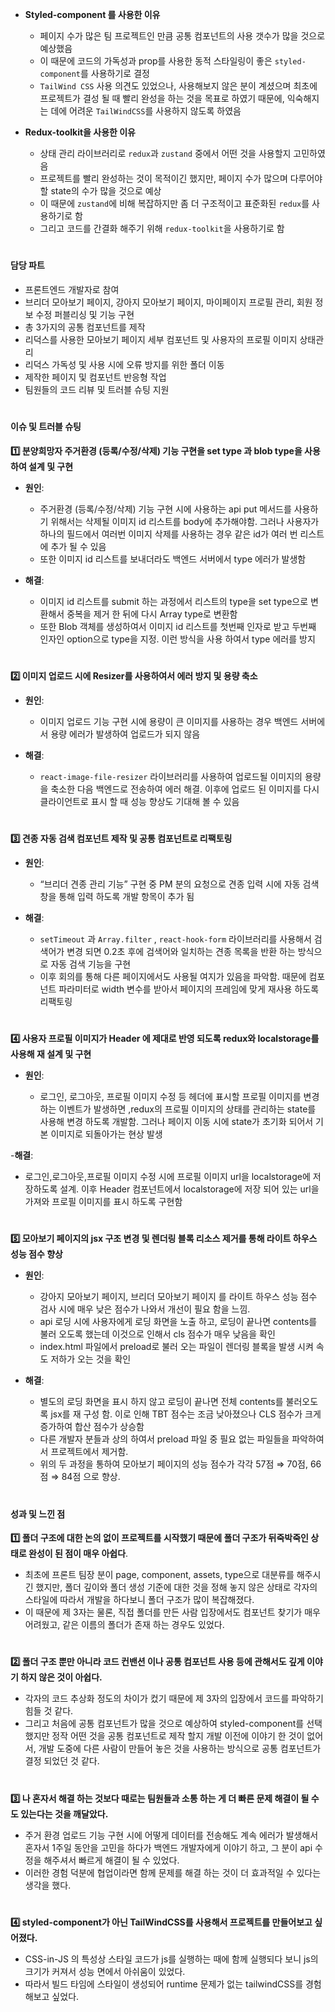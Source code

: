- **Styled-component 를 사용한 이유**
    - 페이지 수가 많은 팀 프로젝트인 만큼 공통 컴포넌트의 사용 갯수가 많을 것으로 예상했음
    - 이 때문에 코드의 가독성과 prop를 사용한 동적 스타일링이 좋은 `styled-component`를 사용하기로 결정
    - `TailWind CSS` 사용 의견도 있었으나, 사용해보지 않은 분이 계셨으며 최초에 프로젝트가 결성 될 때 빨리 완성을 하는 것을 목표로 하였기 때문에, 익숙해지는 데에 어려운 `TailWindCSS`를 사용하지 않도록 하였음
                       
- **Redux-toolkit을 사용한 이유**
    - 상태 관리 라이브러리로 `redux`과 `zustand` 중에서 어떤 것을 사용할지 고민하였음
    - 프로젝트를 빨리 완성하는 것이 목적이긴 했지만, 페이지 수가 많으며 다루어야 할 state의 수가 많을 것으로 예상
    - 이 때문에 `zustand`에 비해 복잡하지만 좀 더 구조적이고 표준화된 `redux`를 사용하기로 함
    - 그리고 코드를 간결화 해주기 위해 `redux-toolkit`을 사용하기로 함

#


#### 담당 파트
- 프론트엔드 개발자로 참여
- 브리더 모아보기 페이지, 강아지 모아보기 페이지, 마이페이지 프로필 관리, 회원 정보 수정 퍼블리싱 및 기능 구현
- 총 3가지의 공통 컴포넌트를 제작
- 리덕스를 사용한 모아보기 페이지 세부 컴포넌트 및 사용자의 프로필 이미지 상태관리
- 리덕스 가독성 및 사용 시에 오류 방지를 위한 폴더 이동
- 제작한 페이지 및 컴포넌트 반응형 작업
- 팀원들의 코드 리뷰 및 트러블 슈팅 지원

#

#### 이슈 및 트러블 슈팅
**1️⃣ 분양희망자 주거환경 (등록/수정/삭제) 기능 구현을 set type 과 blob type을 사용하여 설계 및 구현**
                 
- **원인**: 
  - 주거환경 (등록/수정/삭제) 기능 구현 시에 사용하는 api put 메서드를 사용하기 위해서는 삭제될 이미지 id 리스트를 body에 추가해야함. 그러나 사용자가 하나의 필드에서 여러번 이미지 삭제를 사용하는 경우 같은 id가 여러 번 리스트에 추가 될 수 있음
  - 또한 이미지 id 리스트를 보내더라도 백엔드 서버에서 type 에러가 발생함

- **해결**:
  - 이미지 id 리스트를 submit 하는 과정에서 리스트의 type을 set type으로 변환해서 중복을 제거 한 뒤에 다시 Array type로  변환함
  - 또한 Blob 객체를 생성하여서 이미지 id 리스트를 첫번째 인자로 받고 두번째 인자인 option으로 type을 지정. 이런 방식을 사용 하여서 type 에러를 방지 

#

**2️⃣ 이미지 업로드 시에 Resizer를 사용하여서 에러 방지 및 용량 축소**

- **원인**:
  - 이미지 업로드 기능 구현 시에 용량이 큰 이미지를 사용하는 경우 백엔드 서버에서 용량 에러가 발생하여 업로드가 되지 않음

- **해결**:
  - `react-image-file-resizer` 라이브러리를 사용하여 업로드될 이미지의 용량을 축소한 다음 백엔드로 전송하여 에러 해결. 이후에 업로드 된 이미지를 다시 클라이언트로 표시 할 때 성능 향상도 기대해 볼 수 있음 


#

**3️⃣ 견종 자동 검색 컴포넌트 제작 및 공통 컴포넌트로 리팩토링**

- **원인**: 
  - “브리더 견종 관리 기능” 구현 중 PM 분의 요청으로 견종 입력 시에 자동 검색 창을 통해 입력 하도록 개발 항목이 추가 됨

- **해결**:
  - `setTimeout` 과 `Array.filter` , `react-hook-form` 라이브러리를 사용해서 검색어가 변경 되면 0.2초 후에 검색어와 일치하는 견종 목록을 반환 하는 방식으로 자동 검색 기능을 구현
  - 이후 회의를 통해 다른 페이지에서도 사용될 여지가 있음을 파악함. 때문에 컴포넌트 파라미터로 width 변수를 받아서 페이지의 프레임에 맞게 재사용 하도록 리팩토링
  
 #

  
**4️⃣ 사용자 프로필 이미지가 Header 에 제대로 반영 되도록 redux와 localstorage를 사용해 재 설계 및 구현**

- **원인**: 

  - 로그인, 로그아웃, 프로필 이미지 수정 등 헤더에 표시할 프로필 이미지를 변경하는 이벤트가 발생하면 ,redux의 프로필 이미지의 상태를 관리하는 state를 사용해 변경 하도록 개발함. 그러나 페이지 이동 시에 state가 초기화 되어서 기본 이미지로 되돌아가는 현상 발생

-**해결**:

  - 로그인,로그아웃,프로필 이미지 수정 시에 프로필 이미지 url을 localstorage에 저장하도록 설계. 이후 Header 컴포넌트에서 localstorage에 저장 되어 있는 url을 가져와 프로필 이미지를 표시 하도록 구현함

#

**5️⃣ 모아보기 페이지의 jsx 구조 변경 및 렌더링 블록 리소스 제거를 통해 라이트 하우스 성능 점수 향상**

- **원인**:
  - 강아지 모아보기 페이지, 브리더 모아보기 페이지 를 라이트 하우스 성능 점수 검사 시에 매우 낮은 점수가 나와서 개선이 필요 함을 느낌.
  - api 로딩 시에 사용자에게 로딩 화면을 노출 하고, 로딩이 끝나면 contents를 불러 오도록 했는데 이것으로 인해서 cls 점수가 매우 낮음을 확인
  - index.html 파일에서 preload로 불러 오는 파일이 렌더링 블록을 발생 시켜 속도 저하가 오는 것을 확인

- **해결**:
  - 별도의 로딩 화면을 표시 하지 않고 로딩이 끝나면 전체 contents를 불러오도록 jsx를 재 구성 함. 이로 인해 TBT 점수는 조금 낮아졌으나 CLS 점수가 크게 증가하여 합산 점수가 상승함
  - 다른 개발자 분들과 상의 하여서 preload 파일 중 필요 없는 파일들을 파악하여서 프로젝트에서 제거함.
  - 위의 두 과정을 통하여 모아보기 페이지의 성능 점수가 각각 57점 ⇒ 70점, 66점 ⇒ 84점 으로 향상.  

#

#### 성과 및 느낀 점
**1️⃣ 폴더 구조에 대한 논의 없이 프로젝트를 시작했기 때문에 폴더 구조가 뒤죽박죽인 상태로 완성이 된 점이 매우 아쉽다**.

- 최초에 프론트 팀장 분이 page, component, assets, type으로 대분류를 해주시긴 했지만, 폴더 깊이와 폴더 생성 기준에 대한 것을 정해 놓지 않은 상태로 각자의 스타일에 따라서 개발을 하다보니 폴더 구조가 많이 복잡해졌다.
- 이 때문에 제 3자는 물론, 직접 폴더를 만든 사람 입장에서도 컴포넌트 찾기가 매우 어려웠고, 같은 이름의 폴더가 존재 하는 경우도 있었다.

#

**2️⃣ 폴더 구조 뿐만 아니라 코드 컨밴션 이나 공통 컴포넌트 사용 등에 관해서도 깊게 이야기 하지 않은 것이 아쉽다.**

- 각자의 코드 추상화 정도의 차이가 컸기 때문에 제 3자의 입장에서 코드를 파악하기 힘들 것 같다.
- 그리고 처음에 공통 컴포넌트가 많을 것으로 예상하여 styled-component를 선택 했지만 정작 어떤 것을 공통 컴포넌트로 제작 할지 개발 이전에 이야기 한 것이 없어서, 개발 도중에 다른 사람이 만들어 놓은 것을 사용하는 방식으로 공통 컴포넌트가 결정 되었던 것 같다.

#

**3️⃣ 나 혼자서 해결 하는 것보다 때로는 팀원들과 소통 하는 게 더 빠른 문제 해결이 될 수도 있는다는 것을 깨달았다.**

- 주거 환경 업로드 기능 구현 시에 어떻게 데이터를 전송해도 계속 에러가 발생해서 혼자서 1주일 동안을 고민을 하다가 백엔드 개발자에게 이야기 하고, 그 분이 api 수정을 해주셔서 빠르게 해결이 될 수 있었다.
- 이러한 경험 덕분에 협업이라면 함께 문제를 해결 하는 것이 더 효과적일 수 있다는 생각을 했다.

#

**4️⃣ styled-component가 아닌 TailWindCSS를 사용해서 프로젝트를 만들어보고 싶어졌다.**

- CSS-in-JS 의 특성상 스타일 코드가 js를 실행하는 때에 함께 실행되다 보니 js의 크기가 커져서 성능 면에서 아쉬움이 있었다.
- 따라서 빌드 타임에 스타일이 생성되어 runtime 문제가 없는 tailwindCSS를 경험해보고 싶었다.